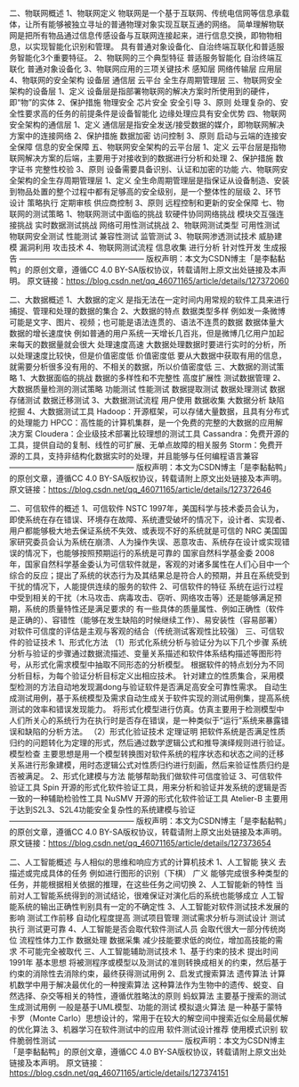 二、物联网概述
1、物联网定义
物联网是一个基于互联网、传统电信网等信息承载体，让所有能够被独立寻址的普通物理对象实现互联互通的网络。
简单理解物联网是把所有物品通过信息传感设备与互联网连接起来，进行信息交换，即物物相息，以实现智能化识别和管理。
具有普通对象设备化、自治终端互联化和普适服务智能化3个重要特征。
2、物联网的三个典型特征
普适服务智能化
自治终端互联化
普通对象设备化
3、物联网应用的三项关键技术
感知层
网络传输层
应用层
4、物联网的安全架构
设备层
通信层
云平台
全生存周期管理层
三、物联网安全架构的设备层
1、定义
设备层是指部署物联网的解决方案时所使用到的硬件，即“物”的实体
2、保护措施
物理安全
芯片安全
安全引导
3、原则
处理复杂的、安全性要求高的任务的前提条件是设备智能化
边缘处理应具有安全优势
四、物联网安全架构的通信层
1、定义
通信层是指安全发送/接受数据的媒介，即物联网解决方案中的连接网络
2、保护措施
数据加密
访问控制
3、原则
启动与云端的连接安全保障
信息的安全保障
五、物联网安全架构的云平台层
1、定义
云平台层是指物联网解决方案的后端，主要用于对接收到的数据进行分析和处理
2、保护措施
数字证书
完整性校验
3、原则
设备需要具备识别、认证和加密的功能
六、物联网安全架构的全生存周期管理层
1、定义
全生命周期管理层是指保证从设备制造、安装到物品处置的整个过程中都有足够高的安全级别，是一个整体性的层级
2、环节
设计
策略执行
定期审核
供应商控制
3、原则
远程控制和更新的安全保障
七、物联网的测试策略
1、物联网测试中面临的挑战
软硬件协同网络挑战
模块交互强连接挑战
实时数据测试挑战
网络可用性测试挑战
2、物联网测试类型
可用性测试
物联网安全测试
性能测试
兼容性测试
监管测试
3、物联网渗透测试技术
威胁建模
漏洞利用
攻击技术
4、物联网测试流程
信息收集
进行分析
针对性开发
生成报告
————————————————
版权声明：本文为CSDN博主「是李黏黏鸭」的原创文章，遵循CC 4.0 BY-SA版权协议，转载请附上原文出处链接及本声明。
原文链接：https://blog.csdn.net/qq_46071165/article/details/127372060



二、大数据概述
1、大数据的定义
是指无法在一定时间内用常规的软件工具来进行捕捉、管理和处理的数据的集合
2、大数据的特点
数据类型多样
例如发一条微博可能是文字、图片、视频；也可能是语法连贯的、语法不连贯的数据
数据体量大
数据的增长速度快
例如普通的用户系统一天增长几百兆，但是微博几亿用户加起来每天的数据量就会很大
处理速度高速
大数据处理数据时要进行实时的分析，所以处理速度比较快，但是价值密度低
价值密度低
要从大数据中获取有用的信息，就需要分析很多没有用的、不相关的数据，所以价值密度低
三、大数据的测试策略
1、大数据面临的挑战
数据的多样性和不完整性
高度扩展性
测试数据管理
2、大数据质量检测的测试策略
功能测试
性能测试
数据提取测试
数据处理测试
数据存储测试
数据迁移测试
3、大数据测试流程
用户使用
数据收集
大数据分析
缺陷挖掘
4、大数据测试工具
Hadoop：开源框架，可以存储大量数据，且具有分布式的处理能力
HPCC：高性能的计算机集群，是一个免费的完整的大数据的应用解决方案
Cloudera：企业级技术部署比较理想的测试工具
Cassandra：免费开源的工具，提供自动的复制、线性的可扩展、无单点故障的相关服务
Storm：免费开源的工具，支持非结构化数据实时的处理，并且能够与任何编程语言兼容
————————————————
版权声明：本文为CSDN博主「是李黏黏鸭」的原创文章，遵循CC 4.0 BY-SA版权协议，转载请附上原文出处链接及本声明。
原文链接：https://blog.csdn.net/qq_46071165/article/details/127372646

二、可信软件的概述
1、可信软件
NSTC
1997年，美国科学与技术委员会认为，即使系统在存在错误、环境存在故障、系统遭受破坏的情况下，设计者、实现者、用户都能够极大地去保证系统不失效、或表现不好的系统就是可信的
NRC
美国国家研究委员会认为系统在崩溃、人为操作失误、恶意攻击、系统存在设计或实现错误的情况下，也能够按照预期运行的系统是可靠的
国家自然科学基金委
2008年，国家自然科学基金委认为可信软件就是，客观的对诸多属性在人们心目中一个综合的反应；提出了系统的状态行为及其结果总是符合人的预期，并且在系统受到干扰的情况下，人能提供连续的服务的软件
2、可信软件的特征
系统在运行过程中受到相关的干扰（木马攻击、病毒攻击、窃听、网络攻击等）还是能够满足预期，系统的质量特性还是满足要求的
有一些具体的质量属性、例如正确性（软件是正确的）、容错性（能够在发生缺陷的时候继续工作）、易安装性（容易部署）
对软件可信度的评估是主观与客观的结合（传统测试客观性比较强）
三、可信软件的验证技术
1、形式化方法
（1）形式化系统分析与验证分为以下几个步骤
系统分析与验证的步骤通过数据流描述、变量关系描述和软件体系结构描述等图形符号，从形式化需求模型中抽取不同形态的分析模型。
根据软件的特点划分为不同分析目标，为每个验证分析目标定义出相应技术。
针对建立的性质集合，采用模型检测的方法自动地发现漏dong与验证软件是否满足高安全可靠性需求。
自动生成测试用例，基于系统模型及需求自动生成关于软件实现的测试用例集，提高系统测试的效率和错误发现能力。
将形式化模型进行仿真。仿真主要用于检测模型中人们所关心的系统行为在执行时是否存在错误，是一种类似于“运行”系统来暴露错误和缺陷的分析方法。
（2）形式化验证技术
定理证明
把软件系统是否满足性质归约的问题转化为定理的形式，然后通过数学逻辑公式和推导演绎规则进行验证。
模型检查
主要思想是用一个模型转换图对软件系统的程序状态和状态之间的迁移关系进行形象建模，用时态逻辑公式对性质归约进行刻画，然后来验证性质归约是否被满足。
2、形式化建模与方法
能够帮助我们做软件可信度验证
3、可信软件验证工具
Spin
开源的形式化软件验证工具，用来分析和验证并发系统的逻辑是否一致的一种辅助检验性工具
NuSMV
开源的形式化软件验证工具
Atelier-B
主要用于达到S2L3、S2L4功能安全复杂性的系统建模与验证
————————————————
版权声明：本文为CSDN博主「是李黏黏鸭」的原创文章，遵循CC 4.0 BY-SA版权协议，转载请附上原文出处链接及本声明。
原文链接：https://blog.csdn.net/qq_46071165/article/details/127373654



二、人工智能概述
与人相似的思维和响应方式的计算机技术
1、人工智能
狭义
去描述或完成具体的任务
例如进行图形的识别（下棋）
广义
能够完成很多种类型的任务，并能根据相关依据的推理，在这些任务之间切换
2、人工智能新的特性
当前对人工智能系统得到的测试结论，很难保证对演化后的系统也能够成立
人工智能系统的输出正确性判别具有一定的不确定性
3、人工智能对软件测试技术发展的影响
测试工作前移
自动化程度提高
测试项目管理
测试需求分析与测试设计
测试执行
测试更可靠
4、人工智能是否会取代软件测试人员
会取代很大一部分传统岗位
流程性体力工作
数据处理
数据采集
减少技能要求低的岗位，增加高技能的需求
不可能完全被取代
三、人工智能辅助测试技术
1、基于约束的技术
提出时间
1991年
基本思想
将被测程序或模型以及测试的准则转换成相关的约束，然后基于约束的消除性去消除约束，最终获得测试用例
2、启发式搜索算法
遗传算法
计算机数学中用于解决最优化的一种搜索算法
这种算法作为生物中的遗传、蜕变、自然选择、杂交等相关的特性，遵循优胜略汰的原则
蚂蚁算法
主要基于搜索的测试生成测试用例
一般是基于UML模型、功能的测试
模拟退火算法
是一种基于蒙特卡罗（Monte Carlo）思想设计的，常用于在较大的解空间中搜索近似全局最优解的优化算法
3、机器学习在软件测试中的应用
软件测试设计推荐
使用模式识别
软件脆弱性测试
————————————————
版权声明：本文为CSDN博主「是李黏黏鸭」的原创文章，遵循CC 4.0 BY-SA版权协议，转载请附上原文出处链接及本声明。
原文链接：https://blog.csdn.net/qq_46071165/article/details/127374151

